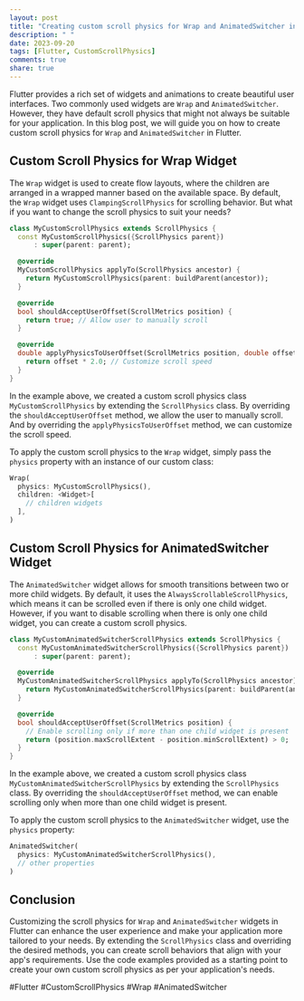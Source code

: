 ```yaml
---
layout: post
title: "Creating custom scroll physics for Wrap and AnimatedSwitcher in Flutter"
description: " "
date: 2023-09-20
tags: [Flutter, CustomScrollPhysics]
comments: true
share: true
---
```


Flutter provides a rich set of widgets and animations to create beautiful user interfaces. Two commonly used widgets are `Wrap` and `AnimatedSwitcher`. However, they have default scroll physics that might not always be suitable for your application. In this blog post, we will guide you on how to create custom scroll physics for `Wrap` and `AnimatedSwitcher` in Flutter.

## Custom Scroll Physics for Wrap Widget

The `Wrap` widget is used to create flow layouts, where the children are arranged in a wrapped manner based on the available space. By default, the `Wrap` widget uses `ClampingScrollPhysics` for scrolling behavior. But what if you want to change the scroll physics to suit your needs?

```dart
class MyCustomScrollPhysics extends ScrollPhysics {
  const MyCustomScrollPhysics({ScrollPhysics parent})
      : super(parent: parent);

  @override
  MyCustomScrollPhysics applyTo(ScrollPhysics ancestor) {
    return MyCustomScrollPhysics(parent: buildParent(ancestor));
  }

  @override
  bool shouldAcceptUserOffset(ScrollMetrics position) {
    return true; // Allow user to manually scroll
  }

  @override
  double applyPhysicsToUserOffset(ScrollMetrics position, double offset) {
    return offset * 2.0; // Customize scroll speed
  }
}
```

In the example above, we created a custom scroll physics class `MyCustomScrollPhysics` by extending the `ScrollPhysics` class. By overriding the `shouldAcceptUserOffset` method, we allow the user to manually scroll. And by overriding the `applyPhysicsToUserOffset` method, we can customize the scroll speed.

To apply the custom scroll physics to the `Wrap` widget, simply pass the `physics` property with an instance of our custom class:

```dart
Wrap(
  physics: MyCustomScrollPhysics(),
  children: <Widget>[
    // children widgets
  ],
)
```

## Custom Scroll Physics for AnimatedSwitcher Widget

The `AnimatedSwitcher` widget allows for smooth transitions between two or more child widgets. By default, it uses the `AlwaysScrollableScrollPhysics`, which means it can be scrolled even if there is only one child widget. However, if you want to disable scrolling when there is only one child widget, you can create a custom scroll physics.

```dart
class MyCustomAnimatedSwitcherScrollPhysics extends ScrollPhysics {
  const MyCustomAnimatedSwitcherScrollPhysics({ScrollPhysics parent})
      : super(parent: parent);

  @override
  MyCustomAnimatedSwitcherScrollPhysics applyTo(ScrollPhysics ancestor) {
    return MyCustomAnimatedSwitcherScrollPhysics(parent: buildParent(ancestor));
  }

  @override
  bool shouldAcceptUserOffset(ScrollMetrics position) {
    // Enable scrolling only if more than one child widget is present
    return (position.maxScrollExtent - position.minScrollExtent) > 0;
  }
}
```

In the example above, we created a custom scroll physics class `MyCustomAnimatedSwitcherScrollPhysics` by extending the `ScrollPhysics` class. By overriding the `shouldAcceptUserOffset` method, we can enable scrolling only when more than one child widget is present.

To apply the custom scroll physics to the `AnimatedSwitcher` widget, use the `physics` property:

```dart
AnimatedSwitcher(
  physics: MyCustomAnimatedSwitcherScrollPhysics(),
  // other properties
)
```

## Conclusion

Customizing the scroll physics for `Wrap` and `AnimatedSwitcher` widgets in Flutter can enhance the user experience and make your application more tailored to your needs. By extending the `ScrollPhysics` class and overriding the desired methods, you can create scroll behaviors that align with your app's requirements. Use the code examples provided as a starting point to create your own custom scroll physics as per your application's needs.

#Flutter #CustomScrollPhysics #Wrap #AnimatedSwitcher